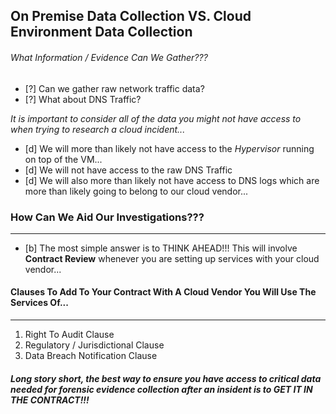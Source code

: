
## On Premise Data Collection VS. Cloud Environment Data Collection 

###### What Information / Evidence Can We Gather???

- [?] Can we gather raw network traffic data?
- [?] What about DNS Traffic?

*It is important to consider all of the data you might not have access to when trying to research a cloud incident...* 

- [d] We will more than likely not have access to the *Hypervisor* running on top of the VM... 
- [d] We will not have access to the raw DNS Traffic 
- [d] We will also more than likely not have access to DNS logs which are more than likely going to belong to our cloud vendor... 

### How Can We Aid Our Investigations???
---
- [b] The most simple answer is to THINK AHEAD!!! This will involve **Contract Review** whenever you are setting up services with your cloud vendor... 

#### Clauses To Add To Your Contract With A Cloud Vendor You Will Use The Services Of... 
---
1) Right To Audit Clause 
2) Regulatory / Jurisdictional Clause 
3) Data Breach Notification Clause 

##### Long story short, the best way to ensure you have access to critical data needed for forensic evidence collection after an insident is to GET IT IN THE CONTRACT!!!




